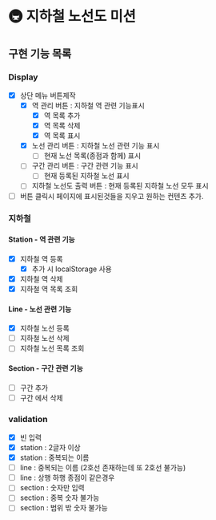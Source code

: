 # 🚇 지하철 노선도 미션

## 구현 기능 목록

### Display

- [x] 상단 메뉴 버튼제작
  - [x] 역 관리 버튼 : 지하철 역 관련 기능표시
    - [x] 역 목록 추가
    - [x] 역 목록 삭제
    - [x] 역 목록 표시
  - [x] 노선 관리 버튼 : 지하철 노선 관련 기능 표시
    - [ ] 현재 노선 목록(종점과 함께) 표시
  - [ ] 구간 관리 버튼 : 구간 관련 기능 표시
    - [ ] 현재 등록된 지하철 노선 표시
  - [ ] 지하철 노선도 출력 버튼 : 현재 등록된 지하철 노선 모두 표시
- [ ] 버튼 클릭시 페이지에 표시된것들을 지우고 원하는 컨텐츠 추가.

### 지하철

#### Station - 역 관련 기능

- [x] 지하철 역 등록
  - [x] 추가 시 localStorage 사용
- [x] 지하철 역 삭제
- [x] 지하철 역 목록 조회

#### Line - 노선 관련 기능

- [x] 지하철 노선 등록
- [ ] 지하철 노선 삭제
- [ ] 지하철 노선 목록 조회

#### Section - 구간 관련 기능

- [ ] 구간 추가
- [ ] 구간 에서 삭제

### validation

- [x] 빈 입력
- [x] station : 2글자 이상
- [x] station : 중복되는 이름
- [ ] line : 중복되는 이름 (2호선 존재하는데 또 2호선 불가능)
- [ ] line : 상행 하행 종점이 같은경우
- [ ] section : 숫자만 입력
- [ ] section : 중복 숫자 불가능
- [ ] section : 범위 밖 숫자 불가능
